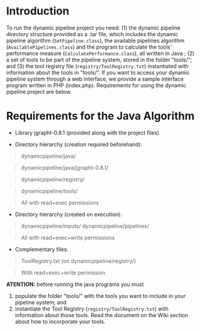 # Introduction #

To run the dynamic pipeline project you need: (1) the dynamic pipeline directory structure provided as a .tar file, which includes the dynamic pipeline algorithm (`SetPipeline.class`), the available pipelines algorithm (`AvailablePipelines.class`) and the program to calculate the tools' performance measure (`CalculatePerformance.class`), all written in Java ; (2) a set of tools to be part of the pipeline system, stored in the folder "tools/"; and (3) the tool registry file (`registry/ToolRegistry.txt`) instantiated with information about the tools in "tools/". If you want to access your dynamic pipeline system through a web interface, we provide a sample interface program written in PHP (index.php). Requirements for using the dynamic pipeline project are below.

# Requirements for the Java Algorithm #

  * Library jgrapht-0.8.1  (provided along with the project files)

  * Directory hierarchy (creation required beforehand):

> dynamicpipeline/java/

> dynamicpipeline/java/jgrapht-0.8.1/

> dynamicpipeline/registry/

> dynamicpipeline/tools/

> All with read+exec permissions

  * Directory hierarchy (created on execution):
> dynamicpipeline/inputs/
> dynamicpipeline/pipelines/

> All with read+exec+write permissions

  * Complementary files:
> ToolRegistry.txt (on dynamicpipeline/registry/)

> With read+exec+write permission


**ATENTION:** before running the java programs you must
  1. populate the folder "tools/" with the tools you want to include in your pipeline system; and
  1. instantiate the Tool Registry (`registry/ToolRegistry.txt`) with information about those tools. Read the document on the Wiki section about how to incorporate your tools.